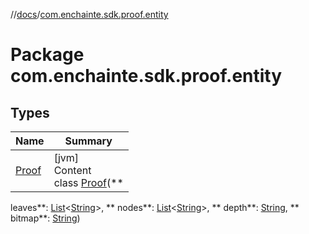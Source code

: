 //[docs](../index.md)/[com.enchainte.sdk.proof.entity](index.md)

# Package com.enchainte.sdk.proof.entity

## Types

|  Name|  Summary| 
|---|---|
| <a name="com.enchainte.sdk.proof.entity/Proof///PointingToDeclaration/"></a>[Proof](-proof/index.md)| <a name="com.enchainte.sdk.proof.entity/Proof///PointingToDeclaration/"></a>[jvm]  <br>Content  <br>class [Proof](-proof/index.md)(**
leaves**: [List](https://kotlinlang.org/api/latest/jvm/stdlib/kotlin.collections/-list/index.html)<[String](https://kotlinlang.org/api/latest/jvm/stdlib/kotlin/-string/index.html)>, **
nodes**: [List](https://kotlinlang.org/api/latest/jvm/stdlib/kotlin.collections/-list/index.html)<[String](https://kotlinlang.org/api/latest/jvm/stdlib/kotlin/-string/index.html)>, **
depth**: [String](https://kotlinlang.org/api/latest/jvm/stdlib/kotlin/-string/index.html), **
bitmap**: [String](https://kotlinlang.org/api/latest/jvm/stdlib/kotlin/-string/index.html))  <br><br><br>

